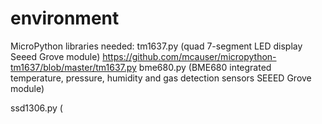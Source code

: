 # environment

MicroPython libraries needed:
tm1637.py (quad 7-segment LED display Seeed Grove module)
https://github.com/mcauser/micropython-tm1637/blob/master/tm1637.py
bme680.py (BME680 integrated temperature, pressure, humidity and gas detection sensors SEEED Grove module)

ssd1306.py (
